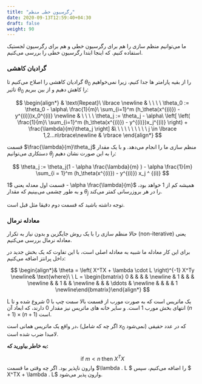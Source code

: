 ```yaml
---
title: "رگرسیون خطی منظم"
date: 2020-09-13T12:59:40+04:30
draft: false
weight: 90
---
```


ما می‌توانیم منظم سازی را هم برای رگرسیون خطی و هم برای رگرسیون لجستیک استفاده کنیم.
که اینجا ابتدا رگرسیون خطی را بررسی می‌کنیم.

### گرادیان کاهشی

گرادیان کاهشی را اصلاح می‌کنیم تا $\theta_0$ را از بقیه پارامتر ها جدا کنیم،
زیرا نمی‌خواهیم تاثیر $\theta_0$ را کاهش دهیم و از بین ببریم:

$$
\begin{align*} & \text{Repeat}\ \lbrace \newline & \ \ \ \ \theta_0 := \theta_0 - \alpha\ \frac{1}{m}\ \sum_{i=1}^m (h_\theta(x^{(i)}) - y^{(i)})x_0^{(i)} \newline & \ \ \ \ \theta_j := \theta_j - \alpha\ \left[ \left( \frac{1}{m}\ \sum_{i=1}^m (h_\theta(x^{(i)}) - y^{(i)})x_j^{(i)} \right) + \frac{\lambda}{m}\theta_j \right] &\ \ \ \ \ \ \ \ \ \ j \in \lbrace 1,2...n\rbrace\newline & \rbrace \end{align*}
$$

قسمت $\frac{\lambda}{m}\theta_j$ منظم سازی ما را انجام می‌دهد.
و با یک مقدار دستکاری می‌توانیم $\theta_j$ را به این صورت نشان دهیم:

$$
\theta_j := \theta_j(1 - \alpha \frac{\lambda}{m} ) - \alpha \frac{1}{m} \sum_{i = 1}^m (h_\theta(x^{(i)}) - y^{(i)}) x_j ^ {(i)}
$$

قسمت اول معدله یعنی $1 - \alpha \frac{\lambda}{m}$
همیشه کم از $1$ خواهد بود، و به طور چشمی می‌بینیم که مقدار 
$\theta_j$ را در هر بروزرسانی کمتر می‌کند.

توجه داشته باشید که قسمت دوم دقیقا مثل قبل است.


### معادله نرمال

حالا منظم سازی را با یک روش جایگزین و بدون نیاز به تکرار (non-iterative) یعنی معادله نرمال بررسی می‌کنیم.

برای این کار معادله ما شبیه به معادله اصلی است، با این تفاوت که یک بخش جدید در داخل پرانتز اضافه می‌کنیم:

$$
\begin{align*}& \theta = \left( X^TX + \lambda \cdot L \right)^{-1} X^Ty \newline& \text{where}\ \ L = \begin{bmatrix} 0 & & & & \newline & 1 & & & \newline & & 1 & & \newline & & & \ddots & \newline & & & & 1 \newline\end{bmatrix}\end{align*}
$$

L یک ماتریس است که به صورت مورب از قسمت بالا سمت چپ با $0$ شروع شده و تا انتهای  بخش مورب
$1$ است.
و سایر خانه های ماتریس نیز مقدار $0$ دارند، که ابعاد آن 
$(n+1) \times (n+1)$ است.

در واقع یک <span class="top-dict" data-tipso="identity matrix">ماتریس همانی</span> است،
(اگر چه که شامل $x_0$ نمی‌شود)
که در عدد حقیقی لامبدا ضرب شده است.

**به خاطر بیاورید که:**

$$
\text{if  } m < n \text{ then  } X^TX
$$
<span class="top-dict" data-tipso="non-invertible">وارون ناپذیر</span> بود.
اگر چه وقتی ما قسمت $\lambda . L $ را اضافه می‌کنیم،
سپس $ X^TX + \lambda . L$ وارون پذیر می‌شود.